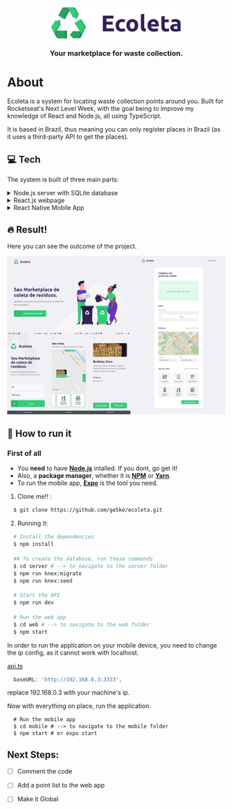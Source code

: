 <h3 align="center">
    <img alt="Logo" title="#logo" width="300px" src="web/src/assets/logo.svg">
    <br><br>
    <b>Your marketplace for waste collection.</b>  
    <br>
</h3>

# About

Ecoleta is a system for locating waste collection points around you. Built for Rocketseat's Next Level Week, with the goal being to improve my knowledge of React and Node.js, all using TypeScript.

It is based in Brazil, thus meaning you can only register places in Brazil (as it uses a third-party API to get the places).


## :computer: Tech

The system is built of three main parts:

<details>
  <summary>Node.js server with SQLite database</summary>
  
-   [Node.js](https://nodejs.org/)
-   [Express](https://expressjs.com/)
-   [Typescript](https://www.typescriptlang.org/)
-   [TS-Node-Dev](https://www.npmjs.com/package/ts-node-dev)
-   [Celebrate](https://github.com/arb/celebrate)
-   [Cors](https://www.npmjs.com/package/cors)
-   [VS Code](https://code.visualstudio.com/)
-   [SQLite](https://www.sqlite.org/)

</details>

<details>
  <summary>React.js webpage</summary>

-   [React](https://pt-br.reactjs.org/)
-   [Typescript](https://www.typescriptlang.org/)
-   [Axios](https://www.npmjs.com/package/axios)
-   [React Dropzone](https://github.com/react-dropzone/react-dropzone)
-   [React Icons](https://react-icons.netlify.com/#/)
-   [Leaflet](https://leafletjs.com/)
-   [React Leaflet](https://react-leaflet.js.org/)
-   [VS Code](https://code.visualstudio.com/)

</details>

<details>
  <summary>React Native Mobile App</summary>

-   [React](https://pt-br.reactjs.org/)
-   [React Native](https://reactnative.dev/)
-   [Expo](https://expo.io/learn)
-   [Typescript](https://www.typescriptlang.org/)
-   [React Navigation](https://reactnavigation.org/)
-   [Axios](https://www.npmjs.com/package/axios)
-   [Expo Google Fonts](https://github.com/expo/google-fonts)
-   [Expo Location](https://docs.expo.io/versions/latest/sdk/location/)
-   [Expo Mail Composer](https://docs.expo.io/versions/latest/sdk/mail-composer/)
-   [React Native Picker](https://reactnative.dev/docs/picker)
-   [VS Code](https://code.visualstudio.com/)

</details>

## :fire: Result!

Here you can see the outcome of the project.

![Screenshots](screenshots/ss.png "screenshots")

## :rocket: How to run it

### **First of all**

  - You **need** to have **[Node.js](https://nodejs.org/en/)** intalled. If you dont, go get it!
  - Also, a **package manager**, whether it is **[NPM](https://www.npmjs.com/)** or **[Yarn](https://yarnpkg.com/)**.
  - To run the mobile app, **[Expo](https://expo.io/)** is the tool you need.

1. Clone me!! :

```sh
  $ git clone https://github.com/ge5ke/ecoleta.git
```

2. Running it:

```sh
  # Install the dependencies
  $ npm install

  ## To create the database, run these commands
  $ cd server # --> to navigate to the server folder
  $ npm run knex:migrate
  $ npm run knex:seed

  # Start the API
  $ npm run dev

  # Run the web app
  $ cd web # --> to navigate to the web folder
  $ npm start
 ```



In order to run the application on your mobile device, you need to change the ip config, as it cannot work with localhost.

[api.ts](https://github.com/StefanoSaffran/ecoleta/blob/master/mobile/src/services/api.ts)
```javascript
  baseURL: 'http://192.168.0.3:3333',
```
replace 192.168.0.3 with your machine's ip.

Now with everything on place, run the application.

``` 
  # Run the mobile app
  $ cd mobile # --> to navigate to the mobile folder
  $ npm start # or expo start
```

## Next Steps:

- [ ] Comment the code
- [ ] Add a point list to the web app
- [ ] Make it Global

